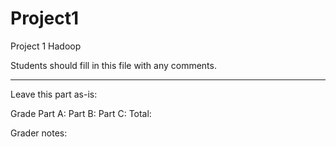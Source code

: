 # Project1
Project 1 Hadoop

Students should fill in this file with any comments.


------
Leave this part as-is:

Grade
Part A:
Part B:
Part C:
Total: 

Grader notes:
